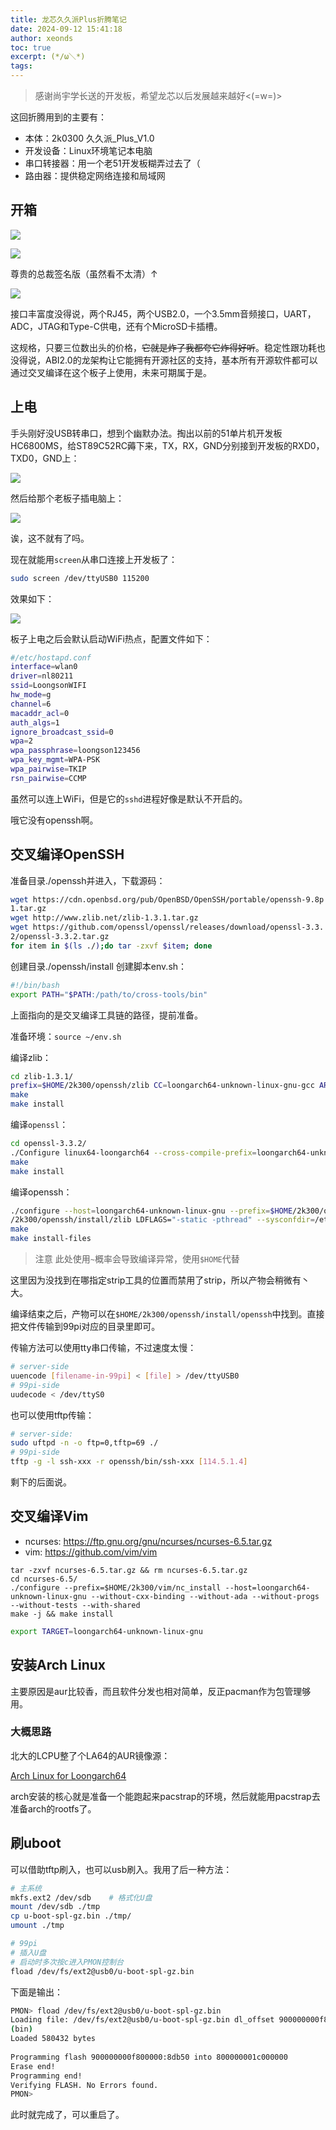```yaml
---
title: 龙芯久久派Plus折腾笔记
date: 2024-09-12 15:41:18
author: xeonds
toc: true
excerpt: (*/ω＼*)
tags:
---
```


> 感谢尚宇学长送的开发板，希望龙芯以后发展越来越好<(=w=)>

这回折腾用到的主要有：

- 本体：2k0300 久久派_Plus_V1.0
- 开发设备：Linux环境笔记本电脑
- 串口转接器：用一个老51开发板糊弄过去了（
- 路由器：提供稳定网络连接和局域网

## 开箱

![](img/Pasted%20image%2020240912154924.png)

![](img/Pasted%20image%2020240912155406.png)

尊贵的总裁签名版（虽然看不太清）↑

![](img/Pasted%20image%2020240912154938.png)

接口丰富度没得说，两个RJ45，两个USB2.0，一个3.5mm音频接口，UART，ADC，JTAG和Type-C供电，还有个MicroSD卡插槽。

这规格，只要三位数出头的价格，~~它就是炸了我都夸它炸得好听~~。稳定性跟功耗也没得说，ABI2.0的龙架构让它能拥有开源社区的支持，基本所有开源软件都可以通过交叉编译在这个板子上使用，未来可期属于是。

## 上电

手头刚好没USB转串口，想到个幽默办法。掏出以前的51单片机开发板HC6800MS，给ST89C52RC薅下来，TX，RX，GND分别接到开发板的RXD0，TXD0，GND上：

![](img/Pasted%20image%2020240912161052.png)

然后给那个老板子插电脑上：

![](img/Pasted%20image%2020240912160313.png)

诶，这不就有了吗。

现在就能用`screen`从串口连接上开发板了：

```bash
sudo screen /dev/ttyUSB0 115200
```

效果如下：

![](img/Pasted%20image%2020240912161227.png)

板子上电之后会默认启动WiFi热点，配置文件如下：

```bash
#/etc/hostapd.conf
interface=wlan0  
driver=nl80211  
ssid=LoongsonWIFI  
hw_mode=g  
channel=6  
macaddr_acl=0  
auth_algs=1  
ignore_broadcast_ssid=0  
wpa=2  
wpa_passphrase=loongson123456  
wpa_key_mgmt=WPA-PSK  
wpa_pairwise=TKIP  
rsn_pairwise=CCMP
```

虽然可以连上WiFi，但是它的`sshd`进程好像是默认不开启的。


哦它没有openssh啊。

## 交叉编译OpenSSH

准备目录./openssh并进入，下载源码：

```bash
wget https://cdn.openbsd.org/pub/OpenBSD/OpenSSH/portable/openssh-9.8p  
1.tar.gz
wget http://www.zlib.net/zlib-1.3.1.tar.gz
wget https://github.com/openssl/openssl/releases/download/openssl-3.3.  
2/openssl-3.3.2.tar.gz
for item in $(ls ./);do tar -zxvf $item; done
```

创建目录./openssh/install
创建脚本env.sh：

```bash
#!/bin/bash
export PATH="$PATH:/path/to/cross-tools/bin"
```

上面指向的是交叉编译工具链的路径，提前准备。

准备环境：`source ~/env.sh`

编译zlib：

```bash
cd zlib-1.3.1/
prefix=$HOME/2k300/openssh/zlib CC=loongarch64-unknown-linux-gnu-gcc AR=loongarch64-unknown-linux-gnu-ar ./configure
make
make install
```

编译`openssl`：

```bash
cd openssl-3.3.2/
./Configure linux64-loongarch64 --cross-compile-prefix=loongarch64-unknown-linux-gnu- --prefix=$HOME/2k300/openssh/install/openssl shared no-asm
make
make install
```

编译openssh：

```bash
./configure --host=loongarch64-unknown-linux-gnu --prefix=$HOME/2k300/openssh/install/openssh --with-ssl-dir=$HOME/2k300/openssh/install/openssl --with-zlib=$HOME  
/2k300/openssh/install/zlib LDFLAGS="-static -pthread" --sysconfdir=/etc/ssh --disable-strip
make
make install-files
```

> 注意 此处使用`~`概率会导致编译异常，使用`$HOME`代替

这里因为没找到在哪指定strip工具的位置而禁用了strip，所以产物会稍微有丶大。

编译结束之后，产物可以在`$HOME/2k300/openssh/install/openssh`中找到。直接把文件传输到99pi对应的目录里即可。

传输方法可以使用tty串口传输，不过速度太慢：

```bash
# server-side
uuencode [filename-in-99pi] < [file] > /dev/ttyUSB0
# 99pi-side
uudecode < /dev/ttyS0 
```

也可以使用tftp传输：

```bash
# server-side:
sudo uftpd -n -o ftp=0,tftp=69 ./
# 99pi-side
tftp -g -l ssh-xxx -r openssh/bin/ssh-xxx [114.5.1.4]
```

剩下的后面说。

## 交叉编译Vim

- ncurses: <https://ftp.gnu.org/gnu/ncurses/ncurses-6.5.tar.gz>
- vim: <https://github.com/vim/vim>

```
tar -zxvf ncurses-6.5.tar.gz && rm ncurses-6.5.tar.gz
cd ncurses-6.5/
./configure --prefix=$HOME/2k300/vim/nc_install --host=loongarch64-unknown-linux-gnu --without-cxx-binding --without-ada --without-progs --without-tests --with-shared
make -j && make install
```


```bash
export TARGET=loongarch64-unknown-linux-gnu

```

## 安装Arch Linux

主要原因是aur比较香，而且软件分发也相对简单，反正pacman作为包管理够用。

### 大概思路

北大的LCPU整了个LA64的AUR镜像源：

[Arch Linux for Loongarch64](https://loongarchlinux.lcpu.dev/)

arch安装的核心就是准备一个能跑起来pacstrap的环境，然后就能用pacstrap去准备arch的rootfs了。

## 刷uboot

可以借助tftp刷入，也可以usb刷入。我用了后一种方法：

```bash
# 主系统
mkfs.ext2 /dev/sdb    # 格式化U盘
mount /dev/sdb ./tmp
cp u-boot-spl-gz.bin ./tmp/
umount ./tmp
```

```bash
# 99pi
# 插入U盘
# 启动时多次按c进入PMON控制台
fload /dev/fs/ext2@usb0/u-boot-spl-gz.bin
```

下面是输出：

```bash
PMON> fload /dev/fs/ext2@usb0/u-boot-spl-gz.bin                                                            /  
Loading file: /dev/fs/ext2@usb0/u-boot-spl-gz.bin dl_offset 900000000f800000 addr 900000000f800000  
(bin)                                                                                                      |  
Loaded 580432 bytes  
  
Programming flash 900000000f800000:8db50 into 800000001c000000  
Erase end!                                                                                                 /  
Programming end!  
Verifying FLASH. No Errors found.  
PMON>
```

此时就完成了，可以重启了。